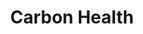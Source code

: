---
blog: https://blog.carbonhealth.com/
facebook: https://facebook.com/CarbonHealth
instagram: https://instagram.com/carbonhealth
linkedin: https://linkedin.com/company/carbon-health
logohandle: carbonhealth
sort: carbonhealth
title: Carbon Health
twitter: https://x.com/carbonhealth
website: https://carbonhealth.com/
---